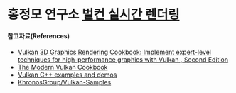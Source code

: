 # 홍정모 연구소 [벌컨 실시간 렌더링](https://www.honglab.ai/courses/real-time-vulkan)

#### 참고자료(References) ####

- [Vulkan 3D Graphics Rendering Cookbook: Implement expert-level techniques for high-performance graphics with Vulkan , Second Edition](https://www.packtpub.com/en-us/product/vulkan-3d-graphics-rendering-cookbook-9781803236612)
- [The Modern Vulkan Cookbook](https://www.packtpub.com/en-ec/product/the-modern-vulkan-cookbook-9781803239989)
- [Vulkan C++ examples and demos](https://github.com/SaschaWillems/Vulkan)
- [KhronosGroup/Vulkan-Samples](https://github.com/KhronosGroup/Vulkan-Samples)

